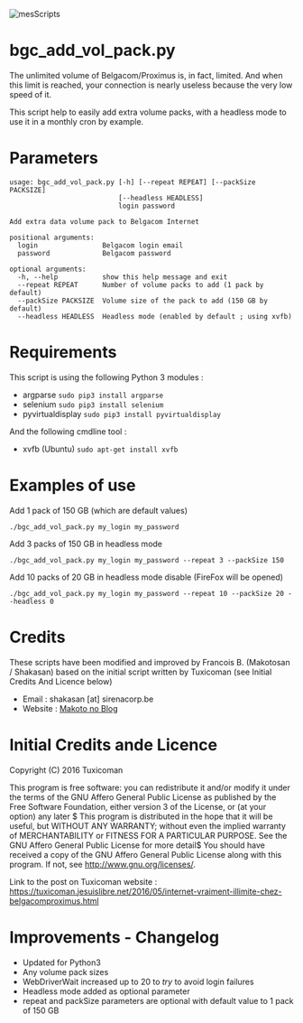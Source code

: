 
![mesScripts](https://sirenacorp.be/wp-content/uploads/2016/01/logo-1.png)

bgc_add_vol_pack.py
===

The unlimited volume of Belgacom/Proximus is, in fact, limited. And when this limit is reached, your connection is nearly useless because the very low speed of it.

This script help to easily add extra volume packs, with a headless mode to use it in a monthly cron by example.

Parameters
===

```
usage: bgc_add_vol_pack.py [-h] [--repeat REPEAT] [--packSize PACKSIZE]
                           [--headless HEADLESS]
                           login password

Add extra data volume pack to Belgacom Internet

positional arguments:
  login                Belgacom login email
  password             Belgacom password

optional arguments:
  -h, --help           show this help message and exit
  --repeat REPEAT      Number of volume packs to add (1 pack by default)
  --packSize PACKSIZE  Volume size of the pack to add (150 GB by default)
  --headless HEADLESS  Headless mode (enabled by default ; using xvfb)
```
Requirements
===

This script is using the following Python 3 modules :

* argparse
```sudo pip3 install argparse```
* selenium
```sudo pip3 install selenium```
* pyvirtualdisplay 
```sudo pip3 install pyvirtualdisplay```

And the following cmdline tool : 

* xvfb (Ubuntu) 
```sudo apt-get install xvfb```

Examples of use
===

Add 1 pack of 150 GB (which are default values)
```
./bgc_add_vol_pack.py my_login my_password
```

Add 3 packs of 150 GB in headless mode
```
./bgc_add_vol_pack.py my_login my_password --repeat 3 --packSize 150
```

Add 10 packs of 20 GB in headless mode disable (FireFox will be opened)
```
./bgc_add_vol_pack.py my_login my_password --repeat 10 --packSize 20 --headless 0
```

Credits
===

These scripts have been modified and improved by Francois B. (Makotosan / Shakasan) based on the initial script written by Tuxicoman (see Initial Credits And Licence below)

* Email : shakasan [at] sirenacorp.be
* Website : [Makoto no Blog](https://sirenacorp.be/)

Initial Credits ande Licence
===

Copyright (C) 2016   Tuxicoman

This program is free software: you can redistribute it and/or modify it under the terms of the GNU Affero General Public License as published by the Free Software Foundation, either version 3 of the License, or (at your option) any later $
This program is distributed in the hope that it will be useful, but WITHOUT ANY WARRANTY; without even the implied warranty of MERCHANTABILITY or FITNESS FOR A PARTICULAR PURPOSE.  See the GNU Affero General Public License for more detail$
You should have received a copy of the GNU Affero General Public License along with this program.  If not, see <http://www.gnu.org/licenses/>.

Link to the post on Tuxicoman website : https://tuxicoman.jesuislibre.net/2016/05/internet-vraiment-illimite-chez-belgacomproximus.html

Improvements - Changelog
===

* Updated for Python3
* Any volume pack sizes
* WebDriverWait increased up to 20 to *try* to avoid login failures
* Headless mode added as optional parameter
* repeat and packSize parameters are optional with default value to 1 pack of 150 GB
